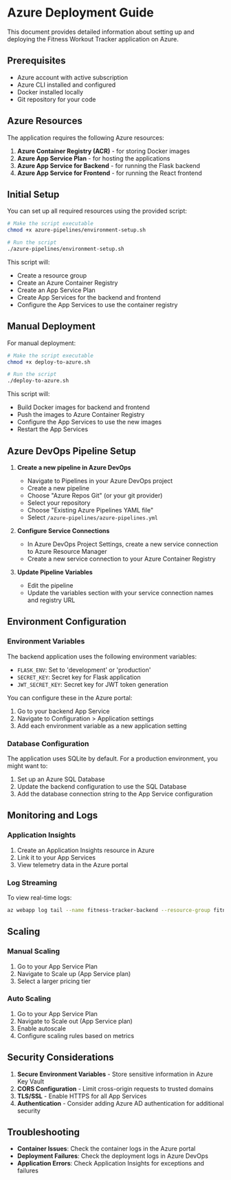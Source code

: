 # Azure Deployment Guide

This document provides detailed information about setting up and deploying the Fitness Workout Tracker application on Azure.

## Prerequisites

- Azure account with active subscription
- Azure CLI installed and configured
- Docker installed locally
- Git repository for your code

## Azure Resources

The application requires the following Azure resources:

1. **Azure Container Registry (ACR)** - for storing Docker images
2. **Azure App Service Plan** - for hosting the applications
3. **Azure App Service for Backend** - for running the Flask backend
4. **Azure App Service for Frontend** - for running the React frontend

## Initial Setup

You can set up all required resources using the provided script:

```bash
# Make the script executable
chmod +x azure-pipelines/environment-setup.sh

# Run the script
./azure-pipelines/environment-setup.sh
```

This script will:
- Create a resource group
- Create an Azure Container Registry
- Create an App Service Plan
- Create App Services for the backend and frontend
- Configure the App Services to use the container registry

## Manual Deployment

For manual deployment:

```bash
# Make the script executable
chmod +x deploy-to-azure.sh

# Run the script
./deploy-to-azure.sh
```

This script will:
- Build Docker images for backend and frontend
- Push the images to Azure Container Registry
- Configure the App Services to use the new images
- Restart the App Services

## Azure DevOps Pipeline Setup

1. **Create a new pipeline in Azure DevOps**
   - Navigate to Pipelines in your Azure DevOps project
   - Create a new pipeline
   - Choose "Azure Repos Git" (or your git provider)
   - Select your repository
   - Choose "Existing Azure Pipelines YAML file"
   - Select `/azure-pipelines/azure-pipelines.yml`

2. **Configure Service Connections**
   - In Azure DevOps Project Settings, create a new service connection to Azure Resource Manager
   - Create a new service connection to your Azure Container Registry

3. **Update Pipeline Variables**
   - Edit the pipeline
   - Update the variables section with your service connection names and registry URL

## Environment Configuration

### Environment Variables

The backend application uses the following environment variables:

- `FLASK_ENV`: Set to 'development' or 'production'
- `SECRET_KEY`: Secret key for Flask application
- `JWT_SECRET_KEY`: Secret key for JWT token generation

You can configure these in the Azure portal:
1. Go to your backend App Service
2. Navigate to Configuration > Application settings
3. Add each environment variable as a new application setting

### Database Configuration

The application uses SQLite by default. For a production environment, you might want to:

1. Set up an Azure SQL Database
2. Update the backend configuration to use the SQL Database
3. Add the database connection string to the App Service configuration

## Monitoring and Logs

### Application Insights

1. Create an Application Insights resource in Azure
2. Link it to your App Services
3. View telemetry data in the Azure portal

### Log Streaming

To view real-time logs:
```bash
az webapp log tail --name fitness-tracker-backend --resource-group fitness-tracker-rg
```

## Scaling

### Manual Scaling

1. Go to your App Service Plan
2. Navigate to Scale up (App Service plan)
3. Select a larger pricing tier

### Auto Scaling

1. Go to your App Service Plan
2. Navigate to Scale out (App Service plan)
3. Enable autoscale
4. Configure scaling rules based on metrics

## Security Considerations

1. **Secure Environment Variables** - Store sensitive information in Azure Key Vault
2. **CORS Configuration** - Limit cross-origin requests to trusted domains
3. **TLS/SSL** - Enable HTTPS for all App Services
4. **Authentication** - Consider adding Azure AD authentication for additional security

## Troubleshooting

- **Container Issues**: Check the container logs in the Azure portal
- **Deployment Failures**: Check the deployment logs in Azure DevOps
- **Application Errors**: Check Application Insights for exceptions and failures